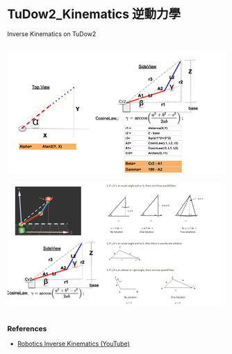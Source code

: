 # TuDow2_Kinematics 逆動力學
Inverse Kinematics on TuDow2 <br/> <br/>

 
 
![Drawing1](IK0402_1.png)  <br/><br/>
![Drawing2](IK0402_2.png)<br/> 
<br/>
 
### References
  - [Robotics Inverse Kinematics (YouTube)](https://www.youtube.com/watch?v=D93iQVoSScQ&t)
 
